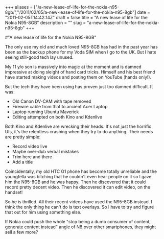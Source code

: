 +++
aliases = ["/a-new-lease-of-life-for-the-nokia-n95-8gb/","/2011/02/05/a-new-lease-of-life-for-the-nokia-n95-8gb"]
date = "2011-02-05T14:42:14Z"
draft = false
title = "A new lease of life for the Nokia N95-8GB"
description = ""
slug = "a-new-lease-of-life-for-the-nokia-n95-8gb"
+++

#"A new lease of life for the Nokia N95-8GB"


 The only use my old and much loved N95-8GB has had in the past year has been as the backup phone for my Voda SIM when I go to the UK. But I hate seeing still-good tech lay unused.<p /><div>My 11 y/o son is massively into magic at the moment and is damned impressive at doing sleight of hand card tricks. Himself and his best friend have started making videos and posting them on YouTube (hands only!).</div> <p /><div>But the tech they have been using has proven just too damned difficult. It was:</div><div><ul><li>Old Canon DV-CAM with tape removed</li><li>Firewire cable from that to ancient Acer Laptop</li><li>Laptop running Ubuntu Maverick</li> <li>Editing attempted on both Kino and Kdenlive</li></ul><div>Both Kino and Kdenlive are wrecking their heads. It&#39;s not just the horrific UIs, it&#39;s the relentless crashing when they try to do anything. Their needs are pretty simple:</div> <div><ul><li>Record video live</li><li>Maybe over-dub verbal mistakes</li><li>Trim here and there</li><li>Add a title</li></ul><div>Coincidentally, my old HTC G1 phone has become totally unreliable and the youngfella was bitching that he couldn&#39;t even hear people on it so I gave him the N95-8GB and he was happy. Then he discovered that it could record pretty decent video. Then he discovered it can edit video, on the handset!</div> </div><p /><div>So he is thrilled. All their recent videos have used the N95-8GB instead. I think the only thing he can&#39;t do is text overlays. So I have to try and figure that out for him using something else.</div> <p /><div>If Nokia could push the whole &quot;stop being a dumb consumer of content, generate content instead&quot; angle of N8 over other smartphones, they might sell a few more?</div><p /> <p /></div>
 